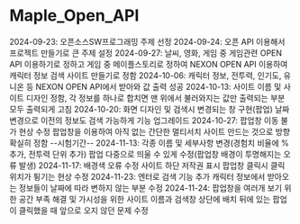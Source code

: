 # Maple_Open_API
 2024-09-23: 오픈소스SW프로그래밍 주제 선정
 2024-09-24: 오픈 API 이용해서 프로젝트 만들기로 큰 주제 설정
 2024-09-27: 날씨, 영화, 게임 중 게임관련 OPEN API 이용하기로 정하고 
             게임 중 메이플스토리로 정하여 NEXON OPEN API 이용하여 캐릭터 정보 검색 사이트 만들기로 정함
 2024-10-06: 캐릭터 정보, 전투력, 인기도, 유니온 등 NEXON OPEN API에서 받아와 값 출력 성공
 2024-10-13: 사이트 이름 및 사이트 디자인 정함, 각 정보를 하나로 합치면 맨 위에서 불러와지는 값만 출력되는 부분 모두 출력되게 고침
 2024-10-20: 화면 디자인 및 검색시 변경되는 창 구현(팝업)
             날짜 변경으로 이전의 정보도 검색 가능하게 기능 업그레이드
 2024-10-27: 팝업창 이동 불가 현상 수정
             팝업창을 이용하여 아직 없는 간단한 멀티서치 사이트 만드는 것으로 방향 확실히 정함
 --시험기간--
 2024-11-13: 각종 이름 및 세부사항 변경(경험치 비율에 %추가, 전투력 단위 추가)
             팝업 다중으로 띄울 수 있게 수정(팝업창 배경이 투명해지는 오류 발생)
 2024-11-17: 배경색 오류 수정
             사이트 하단 저작권 표시
             팝업창 클릭시 클릭 위치가 튕기는 현상 수정
 2024-11-23: 엔터로 검색 기능 추가
             캐릭터 정보에서 받아오는 정보들이 날짜에 따라 변하지 않는 부분 수정
 2024-11-24: 팝업창을 여러개 보기 위한 공간 부족 해결 및 가시성을 위한 사이트 이름과 검색창 상단에 배치
             뒤에 있는 팝업이 클릭했을 때 앞으로 오지 않던 문제 수정
